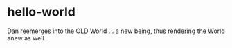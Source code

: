 # hello-world
Dan reemerges into the OLD World ... a new being, thus rendering the World anew as well.
